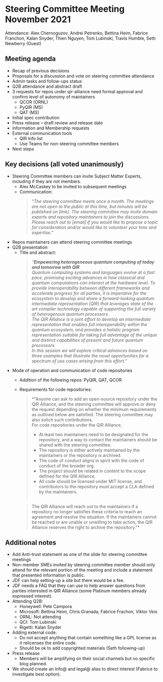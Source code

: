# Steering Committee Meeting November 2021

Attendance: Alex Chernoguzov, Andrei Petrenko, Bettina Heim, Fabrice Franchon,
Kalan Snyder, Thien Nguyen, Tom Lubinski, Travis Humble, Seth Newberry (Guest)

## Meeting agenda

- Recap of previous decisions
- Proposals for a discussion and vote on steering committee attendance
- Admin tasks and follow-ups status
- Q2B attendance and abstract draft
- 3 requests for repos under qir-alliance
need formal approval and confirm level of autonomy of maintainers
  - QCOR (ORNL)
  - PyQIR (MS)
  - QAT (MS)
- Initial spec contribution
- Press release – draft review and release date
- Information and Membership requests
- External communication tools
  - QIR Info list
  - Use Teams for non-steering committee members
- Next steps

## Key decisions (all voted unanimously)

- Steering Committee members can invite Subject Matter Experts, including if
  they are not members.
    - Alex McCaskey to be invited to subsequent meetings
    - Communication:<br/>
      > *"The steering committee meets once a month. The meetings are not open to the
      public at this time, but minutes will be published on [link]. The steering
      committee may invite domain experts and repository maintainers to join the
      discussions. Please reach out to [email] if you would like to propose a topic
      for consideration and/or would like to volunteer your time and expertise."*
- Repos maintainers can attend steering committee meetings
- Q2B presentation
  - Title and abstract: <br/>
    >*“**Empowering heterogeneous quantum computing of today and tomorrow with QIR**<br/>
    Quantum computing systems and languages evolve at a fast pace, promising
    exciting advances in how classical and quantum computations can interact at
    the hardware level. To provide interoperability between different frameworks
    and accelerate progress for all parties, it is imperative for the ecosystem
    to develop and share a forward-looking quantum intermediate representation
    (QIR) that leverages state of the art compiler technology capable of
    supporting the full variety of heterogenous quantum processors. <br/>
    The QIR Alliance is a joint effort to develop an intermediate representation that
    enables full interoperability within the quantum ecosystem, and provides a
    holistic program representation suitable for taking full advantage of the
    unique and distinct capabilities of present and future quantum processors. <br/>
    In this session we will explore critical advances based on three examples that
    illustrate the novel opportunities for a spectrum of use cases arising from this effort.”*
- Mode of operation and communication of code repositories
    - Addition of the following repos: PyQIR, QAT, QCOR
    - Requirements for code repositories:
      >*"Anyone can ask to add an open-source repository under the QIR Alliance,
      and the steering committee will approve or deny the request depending on
      whether the minimum requirements as outlined below are satisfied. The
      steering committee may also solicit such contributions. <br/>
      > For code repositories under the QIR Alliance,
      >  - At least two maintainers need to be designated for the repository,
          and a way to contact the maintainers should be shared with the
          steering committee.
      >  - The repository is either actively maintained by the maintainers or the
          repository is archived.
      >  - The code of conduct aligns in spirit with the code of conduct of the
          broader org.
      >  - The project should be related in content to the scope defined for the
          QIR Alliance.
      >  - All code should be licensed under MIT license, and
          contributors to the repository must accept a CLA defined by the maintainers.
          <br/><br/>

      > The QIR Alliance will reach out to the maintainers if a repository no longer satisfies these criteria to reach an agreement and resolve the situation. If the maintainers cannot be reached or are unable or unwilling to take action, the QIR Alliance reserves the right to archive the repository."*

## Additional notes

- Add Anti-trust statement as one of the slide for steering committee meetings
- Non-member SMEs invited by steering committee member should only attend for
  the relevant portion of the meeting and include a statement that presented
  information is public.
- JDF can help setting-up a site but there would be a fee.
- JDF needs a FAQ that they can use to help answer questions from parties
  interested in QIR Alliance (some Platinum members already expressed interest).
- Attending Q2B:
    - Honeywell: Pete Campora
    - Microsoft: Bettina Heim, Chris Granada, Fabrice Frachon, Viktor Veis
    - ORNL: Not attending
    - QCI: Tom Lubinski
    - Rigetti: Kalan Snyder
- Adding external code:
    - Do not accept anything that contain something like a GPL license as it
      relicenses the entire code.
    - Should be ok to add copyrighted materials (Seth following-up)
- Press release
    - Members will be amplifying on their social channels but no specific blog
      planned.
- We should create an Info@ and legal@ alias to direct interest (Fabrice to
  investigate best option).
